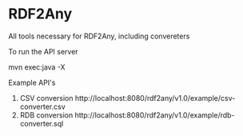 RDF2Any
=======

All tools necessary for RDF2Any, including convereters

To run the API server
  
  mvn exec:java -X
  
Example API's

1. CSV conversion 
  http://localhost:8080/rdf2any/v1.0/example/csv-converter.csv 
2. RDB conversion
  http://localhost:8080/rdf2any/v1.0/example/rdb-converter.sql 
